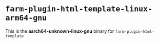 # `farm-plugin-html-template-linux-arm64-gnu`

This is the **aarch64-unknown-linux-gnu** binary for `farm-plugin-html-template`

